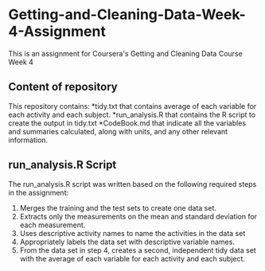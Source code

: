 # Getting-and-Cleaning-Data-Week-4-Assignment
This is an assignment for Coursera's Getting and Cleaning Data Course Week 4

## Content of repository
This repository contains:
*tidy.txt that contains average of each variable for each activity and each subject. 
*run_analysis.R that contains the R script to create the output in tidy.txt
*CodeBook.md that indicate all the variables and summaries calculated, along with units, and any other relevant information.

## run_analysis.R Script
The run_analysis.R script was written based on the following required steps in the assignment:
1. Merges the training and the test sets to create one data set.
2. Extracts only the measurements on the mean and standard deviation for each measurement.
3. Uses descriptive activity names to name the activities in the data set
4. Appropriately labels the data set with descriptive variable names.
5. From the data set in step 4, creates a second, independent tidy data set with the average of each variable for each activity and each subject.